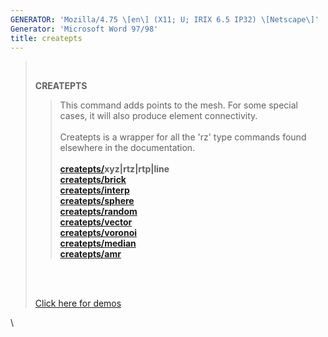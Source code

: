```yaml
---
GENERATOR: 'Mozilla/4.75 \[en\] (X11; U; IRIX 6.5 IP32) \[Netscape\]'
Generator: 'Microsoft Word 97/98'
title: createpts
---
```


>  
>
> **CREATEPTS**
>
> > This command adds points to the mesh. For some special cases, it
> > will also produce element connectivity.\
> > \
> > Createpts is a wrapper for all the 'rz' type commands found
> > elsewhere in the documentation.\
> > \
> > **[createpts/](createpts/CRTPTSRZ.html)xyz|rtz|rtp|line**\
> > **[createpts/brick](createpts/CRTPTBRICK.html)**\
> > **[createpts/interp](createpts/createpts_interp.html)**\
> > **[createpts/sphere](createpts/cresphere.html)**\
> > **[createpts/random](createpts/CRTPTRZRAN.html)**\
> > **[createpts/vector](createpts/CRTPTRZV_LG.html)**\
> > **[createpts/voronoi](createpts/createpts_voronoi.html)**\
> > **[createpts/median](createpts/createpts_median.html)**\
> > **[createpts/amr](createpts/CREATEPTSAMR.html)**
>
> \
>  
>
> [Click here for
> demos](../demos/createpts/test/html/main_createpts.html)

\
